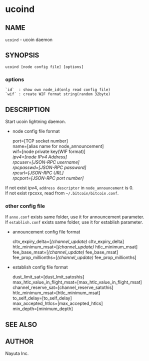 # ucoind

## NAME

`ucoind` - ucoin daemon

## SYNOPSIS

    ucoind [node config file] [options]

### options

    `id`  : show own node_id(only read config file)
    `wif` : create WIF format string(random 32byte)

## DESCRIPTION

Start ucoin lightning daemon.

* node config file format

    port=[TCP socket number]  
    name=[alias name for node_announcement]  
    wif=[node private key(WIF format)]  
    _ipv4=[node IPv4 Address]_  
    _rpcuser=[JSON-RPC username]_  
    _rpcpasswd=[JSON-RPC password]_  
    _rpcurl=[JSON-RPC URL]_  
    _rpcport=[JSON-RPC port number]_  

If not exist ipv4, `address descriptor` in `node_announcement` is 0.  
If not exist rpcxxx, read from `~/.bitcoin/bitcoin.conf`.

### other config file

If `anno.conf` exists same folder, use it for announcement parameter.  
If `establish.conf` exists same folder, use it for establish parameter.  

* announcement config file format

    cltv_expiry_delta=[_(channel_update)_ cltv_expiry_delta]  
    htlc_minimum_msat=[_(channel_update)_ htlc_minimum_msat]  
    fee_base_msat=[_(channel_update)_ fee_base_msat]  
    fee_prop_millionths=[_(channel_update)_ fee_prop_millionths]  

* establish config file format

    dust_limit_sat=[dust_lmit_satoshis]  
    max_htlc_value_in_flight_msat=[max_htlc_value_in_flight_msat]  
    channel_reserve_sat=[channel_reserve_satothis]  
    htlc_minimum_msat=[htlc_minimum_msat]  
    to_self_delay=[to_self_delay]  
    max_accepted_htlcs=[max_accepted_htlcs]  
    min_depth=[minimum_depth]  

## SEE ALSO

## AUTHOR

Nayuta Inc.
